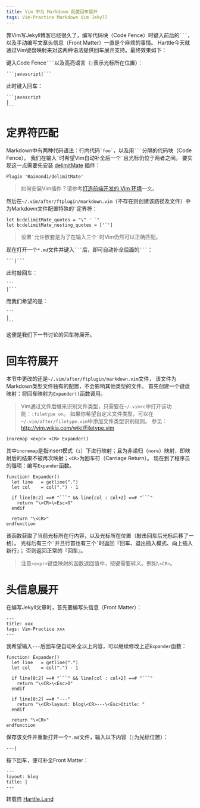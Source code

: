 ```yaml
---
title: Vim 中为 Markdown 配置回车展开
tags: Vim-Practice Markdown Vim Jekyll
---
```


靠Vim写Jekyll博客已经很久了，编写代码块（Code Fence）时键入前后的```` ``` ````，
以及手动编写文章头信息（Front Matter）一直是个麻烦的事情。
Harttle今天就通过Vim键盘映射来对这两种语法提供回车展开支持。最终效果如下：

<!--more-->

键入Code Fence```` ``` ````以及高亮语言（`|`表示光标所在位置）：

    ```javascript|```

此时键入回车：

    ```javascript
    |
    ```

# 定界符匹配

Markdown中有两种代码语法：行内代码`` `foo` ``，以及用```` ``` ````分隔的代码块（Code Fence）。
我们在输入`` ` ``时希望Vim自动补全后一个`` ` ``且光标仍位于两者之间。
要实现这一点需要先安装 [delimitMate][dm] 插件：

```vim
Plugin 'Raimondi/delimitMate'
```

> 如何安装Vim插件？请参考[打造前端开发的 Vim 环境][vim-frontend]一文。

然后在`~/.vim/after/ftplugin/markdown.vim`（不存在则创建该路径及文件）中为Markdown文件配置特殊的`` ` ``定界符：

```vim
let b:delimitMate_quotes = "\" ' `"
let b:delimitMate_nesting_quotes = ['`']
```

> 设置`` ` ``允许嵌套是为了在输入三个`` ` ``时Vim仍然可以正确匹配。


现在打开一个`*.md`文件并键入```` ``` ````后，即可自动补全后面的```` ``` ````：

    ```|```

此时敲回车：

    ```
    |```

而我们希望的是：

    ```
    |
    ```

这便是我们下一节讨论的回车符展开。

# 回车符展开

本节中更改的还是`~/.vim/after/ftplugin/markdown.vim`文件，
该文件为Markdown类型文件独有的配置，不会影响其他类型的文件。
首先创建一个键盘映射：将回车映射为`Expander()`函数调用。

> Vim通过文件后缀来识别文件类型，只需要在`~/.vimrc`中打开该功能：`:filetype on`。
> 如果你希望自定义文件类型，可以在`~/.vim/after/filetype.vim`中添加文件类型识别规则。
> 参见：<http://vim.wikia.com/wiki/Filetype.vim>

```vim
inoremap <expr> <CR> Expander()
```

其中`inoremap`是指insert模式（`i`）下进行映射；且为非递归（`nore`）映射，即映射后的结果不被再次映射；`<CR>`为回车符（Carriage Return）。
现在到了程序员的强项：编写`Expander`函数。

```vim
function! Expander()
  let line   = getline(".")
  let col    = col(".") - 1

  if line[0:2] ==# "```" && line[col : col+2] ==# "```"
    return "\<CR>\<Esc>O"
  endif

  return "\<CR>"
endfunction
```

该函数获取了当前光标所在行内容，以及光标所在位置（敲击回车后光标后移了一格）。
光标后有三个`` ` ``并且行首也有三个`` ` ``时返回『回车、退出插入模式、向上插入新行』；
否则返回正常的『回车』。

> 注意`<expr>`键盘映射的函数返回值中，按键需要转义。例如`\<CR>`。

# 头信息展开

在编写Jekyll文章时，首先要编写头信息（Front Matter）：

    ---
    title: xxx
    tags: Vim-Practice xxx
    ---

我希望输入`---`后回车便自动补全以上内容，可以继续修改上述`Expander`函数：

```vim
function! Expander()
  let line   = getline(".")
  let col    = col(".") - 1

  if line[0:2] ==# "```" && line[col : col+2] ==# "```"
    return "\<CR>\<Esc>O"
  endif

  if line[0:2] ==# "---"
    return "\<CR>layout: blog\<CR>---\<Esc>Otitle: "
  endif

  return "\<CR>"
endfunction
```

保存该文件并重新打开一个`*.md`文件，输入以下内容（`|`为光标位置）：

    ---|

按下回车，便可补全Front Matter：

    ---
    layout: blog
    title: |
    ---


[dm]: https://github.com/Raimondi/delimitMate
[vim-frontend]: /2015/11/22/vim-frontend.html
转载自 <a href="https://harttle.land">Harttle.Land</a>
